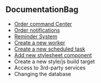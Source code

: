 DocumentationBag
---

* [Order command Center](order-command-center/README.md)
* [Order notifications](../lib/order-notifications2/README.md)
* [Reminder System](../workers/reminder/README.md)
* [Create a new worker](../workers/README.md)
* [Create a new scheduled task](../workers/scheduler/README.md)
* [Add new stylesheet component](stylesheets/README.md#create-component)
* Create a new style/js build target
* Access to 3rd-party services
* Changing the database
